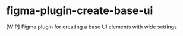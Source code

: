 # figma-plugin-create-base-ui
[WIP] Figma plugin for creating a base UI elements with wide settings
